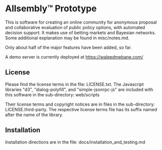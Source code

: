 Allsembly™ Prototype
====================

This is software for creating an online community for anonymous proposal and collaborative evaluation of public policy options, with automated decision support.
It makes use of betting markets and Bayesian networks.
Some additional explanation may be found in misc/notes.md.

Only about half of the major features have been added, so far.

A demo server is currently deployed at https://waleedmebane.com/

## License

Please find the license terms in the file: LICENSE.txt.
The Javascript libraries "d3", "dialog-polyfill", and "simple-jsonrpc-js"
are included with this software in the sub-directory:
web/scripts

Their license terms and copyright notices are in files in the sub-directory:
LICENSE.third-party.  The respective license terms file has its
suffix named after the name of the library.

Installation
------------

Installation directions are in the file:
docs/installation_and_testing.md

